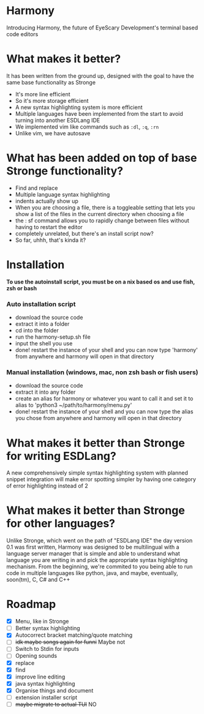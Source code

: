# Harmony
 Introducing Harmony, the future of EyeScary Development's terminal based code editors

 
# What makes it better?
 It has been written from the ground up, designed with the goal to have the same base functionality as Stronge
 * It's more line efficient
 * So it's more storage efficient
 * A new syntax highlighting system is more efficient
 * Multiple languages have been implemented from the start to avoid turning into another ESDLang IDE
 * We implemented vim like commands such as `:dl`, `:q`, `:rn`
 * Unlike vim, we have autosave

# What has been added on top of base Stronge functionality?
* Find and replace
* Multiple language syntax highlighting
* indents actually show up
* When you are choosing a file, there is a toggleable setting that lets you show a list of the files in the current directory when choosing a file
* the : sf command allows you to rapidly change between files without having to restart the editor
* completely unrelated, but there's an install script now?
* So far, uhhh, that's kinda it?

# Installation
**To use the autoinstall script, you must be on a nix based os and use fish, zsh or bash**
### Auto installation script
* download the source code
* extract it into a folder
* cd into the folder
* run the harmony-setup.sh file
* input the shell you use
* done! restart the instance of your shell and you can now type 'harmony' from anywhere and harmony will open in that directory
### Manual installation (windows, mac, non zsh bash or fish users)
* download the source code
* extract it into any folder
* create an alias for harmony or whatever you want to call it and set it to alias to 'python3 ~/path/to/harmony/menu.py'
* done! restart the instance of your shell and you can now type the alias you chose from anywhere and harmony will open in that directory

# What makes it better than Stronge for writing ESDLang?
A new comprehensively simple syntax highlighting system with planned snippet integration will make error spotting simpler by having one category of error highlighting instead of 2

# What makes it better than Stronge for other languages?
Unlike Stronge, which went on the path of "ESDLang IDE" the day version 0.1 was first written, Harmony was designed to be multilingual with a language server manager that is simple and able to understand what language you are writing in and pick the appropriate syntax highlighting mechanism.
From the beginning, we're commited to you being able to run code in multiple languages like python, java, and maybe, eventually, soon(tm), C, C# and C++

# Roadmap
- [x] Menu, like in Stronge
- [ ] Better syntax highlighting 
- [x] Autocorrect bracket matching/quote matching
- [ ] ~~idk maybe songs again for funni~~ Maybe not
- [ ] Switch to Stdin for inputs
- [ ] Opening sounds
- [x] replace
- [x] find
- [x] improve line editing
- [x] java syntax highlighting
- [x] Organise things and document
- [ ] extension installer script
- [ ] ~~maybe migrate to actual TUI~~ NO
